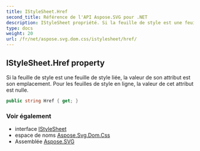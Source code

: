 ```yaml
---
title: IStyleSheet.Href
second_title: Référence de l'API Aspose.SVG pour .NET
description: IStyleSheet propriété. Si la feuille de style est une feuille de style liée la valeur de son attribut est son emplacement. Pour les feuilles de style en ligne la valeur de cet attribut est nulle.
type: docs
weight: 20
url: /fr/net/aspose.svg.dom.css/istylesheet/href/
---
```

## IStyleSheet.Href property

Si la feuille de style est une feuille de style liée, la valeur de son attribut est son emplacement. Pour les feuilles de style en ligne, la valeur de cet attribut est nulle.

```csharp
public string Href { get; }
```

### Voir également

* interface [IStyleSheet](../)
* espace de noms [Aspose.Svg.Dom.Css](../../istylesheet/)
* Assemblée [Aspose.SVG](../../../)


